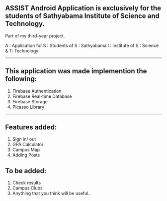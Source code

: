 ## ASSIST Android Application is exclusively for the students of Sathyabama Institute of Science and Technology.
Part of my third-year project.

A : Application for
S : Students of
S : Sathyabama
I : Institute of 
S : Science &
T: Technology

---------------------------------------------------------------------------------------------------------------------------------

## This application was made implemention the following:
1. Firebase Authentication
2. Firebase Real-time Database
3. Firebase Storage
4. Picasso Library

------------------------------------------------------------------------------------------------------------------------------------
## Features added:
1. Sign in/ out
2. GPA Calculator
3. Campus Map
4. Adding Posts

## To be added:
1. Check results
2. Campus Clubs
3. Anything that you think will be useful..





